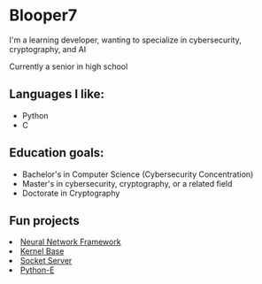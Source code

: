 # Blooper7

I'm a learning developer, wanting to specialize in cybersecurity, cryptography, and AI

Currently a senior in high school

## Languages I like:
- Python
- C

## Education goals:
- Bachelor's in Computer Science (Cybersecurity Concentration)
- Master's in cybersecurity, cryptography, or a related field
- Doctorate in Cryptography

## Fun projects
<li><a href=https://github.com/Blooper7/Neural-Network-Framework>Neural Network Framework</a></li>
<li><a href=https://github.com/Blooper7/Kernel-Base>Kernel Base</a></li>
<li><a href=https://github.com/Blooper7/Socket-Server>Socket Server</a></li>
<li><a href=https://github.com/Blooper7/Python-E>Python-E</a></li>
